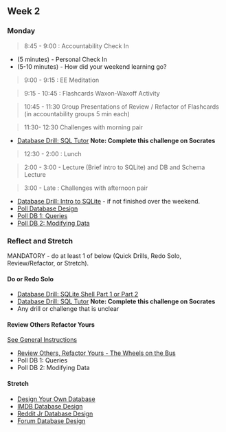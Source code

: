## Week 2

### Monday

> 8:45 - 9:00 : Accountability Check In

- (5 minutes) - Personal Check In
- (5-10 minutes) - How did your weekend learning go?
  
> 9:00 - 9:15 : EE Meditation

> 9:15 - 10:45 : Flashcards Waxon-Waxoff Activity

> 10:45 - 11:30  Group Presentations of Review / Refactor of Flashcards (in accountability groups 5 min each)

> 11:30- 12:30 Challenges with morning pair

* [Database Drill: SQL Tutor](https://socrates.devbootcamp.com/sql_tests)  **Note: Complete this challenge on Socrates** 

> 12:30 - 2:00 : Lunch

> 2:00 - 3:00 - Lecture (Brief intro to SQLite) and DB and Schema Lecture 

> 3:00 - Late : Challenges with afternoon pair

* [Database Drill: Intro to SQLite](https://github.com/sea-lions-2014/database-drill-intro-to-sqlite-challenge) - if not finished over the weekend.
* [Poll Database Design](https://github.com/sea-lions-2014/poll-database-design-challenge)
* [Poll DB 1: Queries](https://github.com/sea-lions-2014/poll-db-1-queries-challenge)
* [Poll DB 2: Modifying Data](https://github.com/sea-lions-2014/poll-db-2-modifying-data-challenge)

### Reflect and Stretch
MANDATORY - do at least 1 of below (Quick Drills, Redo Solo, Review/Refactor, or Stretch).

#### Do or Redo Solo

* [Database Drill: SQLite Shell Part 1 or Part 2]()
* [Database Drill: SQL Tutor](https://socrates.devbootcamp.com/sql_tests)  **Note: Complete this challenge on Socrates** 
* Any drill or challenge that is unclear

#### Review Others Refactor Yours

[See General Instructions](https://github.com/sea-lions-2014/review-others-refactor-yours-challenge)

* [Review Others, Refactor Yours - The Wheels on the Bus]()
* Poll DB 1: Queries
* Poll DB 2: Modifying Data 


#### Stretch
* [Design Your Own Database]()
* [IMDB Database Design]()
* [Reddit Jr Database Design]()
* [Forum Database Design]()



